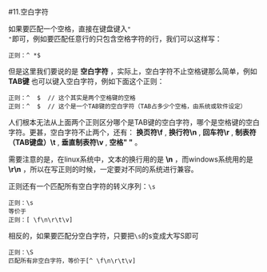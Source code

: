 #11.空白字符

如果要匹配一个空格，直接在键盘键入<code>" "</code>即可，例如要匹配任意行的只包含空格字符的行，我们可以这样写：

```
正则：^ *$
```

但是这里我们要说的是 **空白字符** ，实际上，空白字符不止空格键那么简单，例如 **TAB键** 也可以键入空白字符，例如下面这个正则：

```
正则：^  $  // 这个其实是两个空格键的空格
正则：^  $  // 这个是一个TAB键的空白字符（TAB占多少个空格，由系统或软件设定）
```

人们根本无法从上面两个正则区分哪个是TAB键的空白字符，哪个是空格键的空白字符。更甚，空白字符不止两个，还有： **换页符\f** , **换行符\n** , **回车符\r** , **制表符（TAB键盘）\t** , **垂直制表符\v** , **空格" "** 。

需要注意的是，在linux系统中，文本的换行用的是 **\n** ，而windows系统用的是 **\r\n** ，所以在写正则的时候，一定要对不同的系统进行兼容。

正则还有一个匹配所有空白字符的转义序列：<code>\s</code>

```
正则：\s
等价于
正则：[ \f\n\r\t\v]
```

相反的，如果要匹配分空白字符，只要把<code>\s</code>的s变成大写S即可

```
正则：\S
匹配所有非空白字符，等价于[^ \f\n\r\t\v]
```
